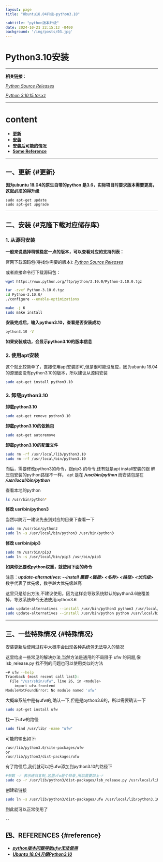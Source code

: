 ```yaml
---
layout: page
title: "Ubuntu18.04升级-python3.10"

subtitle: "python版本升级"
date: 2024-10-21 22:15:13 -0400
background: '/img/posts/03.jpg'
---
```


# Python3.10安装


---


**相关链接：**

[*Python Source Releases*](https://www.python.org/downloads/source/)

[*Python 3.10.15.tar.xz*](https://www.python.org/ftp/python/3.10.15/Python-3.10.15.tar.xz)



---


# content
 - [**更新**](#更新)
 - [**安装**](#克隆下载对应储存库)
 - [**安装后可能的情况**](#特殊情况)
 - [**Some Reference**](#reference)


---


## 一、更新 {#更新}

**因为ubuntu 18.04的原生自带的python 是3.6，实际项目时要求版本需要更高，这就必须的得升级**

```
sudo apt-get update
sudo apt-get upgrade
```

---


## 二、安装 {#克隆下载对应储存库}



### 1. **从源码安装**

**一般来说选择稍微稳定一点的版本，可以查看对应的支持列表：** 

官网下载源码包(寻找你需要的版本):
[*Python Source Releases*](https://www.python.org/downloads/source/)

或者直接命令行下载源码包：

```bash
wget https://www.python.org/ftp/python/3.10.0/Python-3.10.0.tgz
```
```bash
tar -zvxf Python-3.10.0.tgz 
cd Python-3.10.0/
./configure --enable-optimizations

make -j 6
sudo make install

```

**安装完成后，输入python3.10，查看是否安装成功**

```bash
python3.10 -V
```

**如果安装成功，会显示python3.10的版本信息**

### 2. **使用apt安装**

这个就比较简单了，直接使用apt安装即可,但是很可能没反应，因为ubuntu 18.04的源里面没有python3.10的版本，所以建议从源码安装
```bash
sudo apt-get install python3.10
```


### 3. **卸载python3.10**

**卸载python3.10**

```bash
sudo apt-get remove python3.10
```

**卸载python3.10的依赖包**

```bash
sudo apt-get autoremove
```

**卸载python3.10的配置文件**

```bash
sudo rm -rf /usr/local/lib/python3.10
sudo rm -rf /usr/local/bin/python3.10
```

而后，需要修改python3的命令，跟pip3 的命令,还有就是apt install安装的跟 解压包安装的python路径不一样， apt 是在 ***/usr/bin/python*** 而安装包是在 ***/usr/local/bin/python***

查看本地的python
```bash
ls /usr/bin/python*
```
**修改 usr/bin/python3**

当然以防万一建议先去到对应的目录下查看一下
```bash
sudo rm /usr/bin/python3
sudo ln -s /usr/local/bin/python3 /usr/bin/python3
```
**修改 usr/bin/pip3**

```bash
sudo rm /usr/bin/pip3
sudo ln -s /usr/local/bin/pip3 /usr/bin/pip3
```

**如果你还要改python权重，就使用下面的命令**

注意：***update-alternatives: --install 需要 <链接> <名称> <路径> <优先级>*** 数字代表了优先级，数字越大优先级越高

这里只是给出方法,不建议使用，因为这样会导致系统默认的python3.6被覆盖掉，导致系统命令无法使用python3.6

```bash
sudo update-alternatives --install /usr/bin/python3 python3 /usr/local/bin/python3.10 2
sudo update-alternatives --install /usr/bin/python python /usr/local/bin/python3.10 1
```


---



## 三、一些特殊情况 {#特殊情况}

安装更新后使用过程中大概率会出现各种系统包无法导入的情况

这里给出一些常见的解决办法,当然方法是通用的不局限于 ufw 的问题,像 lsb_release.py 找不到的问题也可以使用类似的方法

```bash
~# ufw --help
Traceback (most recent call last):
  File "/usr/sbin/ufw", line 26, in <module>
    import ufw.frontend
ModuleNotFoundError: No module named 'ufw'
```
大概率系统中是有ufw的,确认一下,但是是python3.6的，所以需要确认一下
```bash
sudo apt-get install ufw
```
找一下ufw的路径
```bash
sudo find /usr/lib/ -name "ufw"
```
可能的输出如下:
```bash
/usr/lib/python3.6/site-packages/ufw
or
/usr/lib/python3/dist-packages/ufw
```

有了路径后,我们就可以把ufw添加到python3.10的路径下
```bash
#参数 -r 表示递归复制,这里ufw是个目录,所以需要加上-r
sudo cp -r /usr/lib/python3/dist-packages/lsb_release.py /usr/local/lib/python3.10/
```
创建软链接
```bash
sudo ln -s /usr/lib/python3/dist-packages/ufw /usr/local/lib/python3.10/site-packages/ufw
```
到此就可以正常使用了

--


## 四、REFERENCES {#reference}

- [***python版本问题导致ufw无法使用***](https://blog.csdn.net/m0_53011501/article/details/127992823)
- [***Ubuntu 18.04升级Python3.10***](https://www.cnblogs.com/nobody-/p/17729987.html)